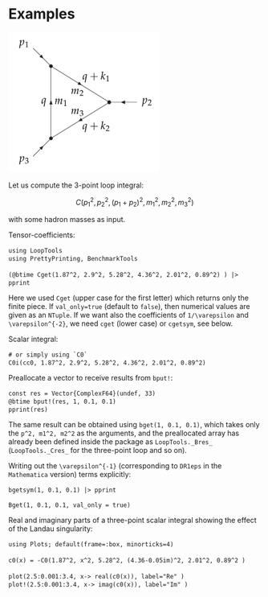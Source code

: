 
# Examples

![triangle](triangle.png)

Let us compute the 3-point loop integral:
```math
C\left(p_1^2, p_2^2, (p_1+p_2)^2, m_1^2, m_2^2, m_3^2 \right)
```
with some hadron masses as input.

Tensor-coefficients:
```@example 1
using LoopTools
using PrettyPrinting, BenchmarkTools

(@btime Cget(1.87^2, 2.9^2, 5.28^2, 4.36^2, 2.01^2, 0.89^2) ) |> pprint
```
Here we used `Cget` (upper case for the first letter) which returns only the finite piece. If `val_only=true` (default to `false`), then numerical values are given as an `NTuple`. If we want also the coefficients of ``1/\varepsilon`` and ``\varepsilon^{-2}``, we need `cget` (lower case) or `cgetsym`, see below.

Scalar integral:
```@example 1
# or simply using `C0`
C0i(cc0, 1.87^2, 2.9^2, 5.28^2, 4.36^2, 2.01^2, 0.89^2)
```

Preallocate a vector to receive results from `bput!`:
```@example 1
const res = Vector{ComplexF64}(undef, 33)
@btime bput!(res, 1, 0.1, 0.1)
pprint(res)
```

The same result can be obtained using `bget(1, 0.1, 0.1)`, which takes 
only the `p^2, m1^2, m2^2` as the arguments, and the preallocated array has already been defined 
inside the package as `LoopTools._Bres_` (`LoopTools._Cres_` for the three-point loop and so on).


Writing out the ``\varepsilon^{-1}`` (corresponding to `DR1eps` in the `Mathematica` version) terms explicitly:
```@example 1
bgetsym(1, 0.1, 0.1) |> pprint
```


```@example 1
Bget(1, 0.1, 0.1, val_only = true)
```

Real and imaginary parts of a three-point scalar integral showing 
the effect of the Landau singularity:
```@example 1
using Plots; default(frame=:box, minorticks=4)

c0(x) = -C0(1.87^2, x^2, 5.28^2, (4.36-0.05im)^2, 2.01^2, 0.89^2 )

plot(2.5:0.001:3.4, x-> real(c0(x)), label="Re" )
plot!(2.5:0.001:3.4, x-> imag(c0(x)), label="Im" )
```